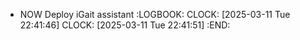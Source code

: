 - NOW Deploy iGait assistant
  :LOGBOOK:
  CLOCK: [2025-03-11 Tue 22:41:46]
  CLOCK: [2025-03-11 Tue 22:41:51]
  :END: